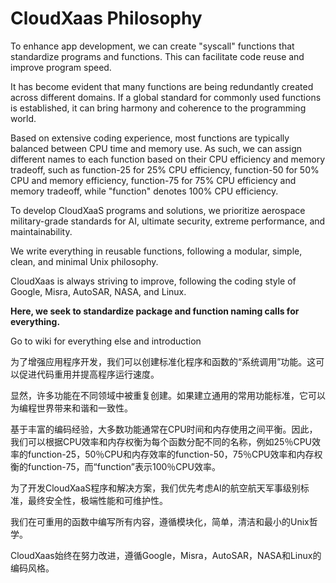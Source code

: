 # CloudXaas Philosophy
To enhance app development, we can create "syscall" functions that standardize programs and functions. This can facilitate code reuse and improve program speed.

It has become evident that many functions are being redundantly created across different domains. 
If a global standard for commonly used functions is established, it can bring harmony and coherence to the programming world.

Based on extensive coding experience, most functions are typically balanced between CPU time and memory use. 
As such, we can assign different names to each function based on their CPU efficiency and memory tradeoff, 
such as function-25 for 25% CPU efficiency, function-50 for 50% CPU and memory efficiency, 
function-75 for 75% CPU efficiency and memory tradeoff, while "function" denotes 100% CPU efficiency.

To develop CloudXaaS programs and solutions, we prioritize aerospace military-grade standards for AI, 
ultimate security, extreme performance, and maintainability. 

We write everything in reusable functions, following a modular, simple, clean, and minimal Unix philosophy. 

CloudXaas is always striving to improve, following the coding style of Google, Misra, AutoSAR, NASA, and Linux.

**Here, we seek to standardize package and function naming calls for everything.**

Go to wiki for everything else and introduction 

为了增强应用程序开发，我们可以创建标准化程序和函数的“系统调用”功能。这可以促进代码重用并提高程序运行速度。

显然，许多功能在不同领域中被重复创建。如果建立通用的常用功能标准，它可以为编程世界带来和谐和一致性。

基于丰富的编码经验，大多数功能通常在CPU时间和内存使用之间平衡。因此，我们可以根据CPU效率和内存权衡为每个函数分配不同的名称，例如25％CPU效率的function-25，50％CPU和内存效率的function-50，75％CPU效率和内存权衡的function-75，而“function”表示100％CPU效率。

为了开发CloudXaaS程序和解决方案，我们优先考虑AI的航空航天军事级别标准，最终安全性，极端性能和可维护性。

我们在可重用的函数中编写所有内容，遵循模块化，简单，清洁和最小的Unix哲学。

CloudXaas始终在努力改进，遵循Google，Misra，AutoSAR，NASA和Linux的编码风格。

